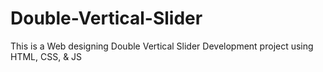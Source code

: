 # Double-Vertical-Slider
This is a Web designing Double Vertical Slider Development project using HTML, CSS, &amp; JS 
